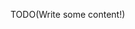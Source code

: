 <!--Title: Interception and Decorators-->
<!--Url: interception-and-decorators-->


TODO(Write some content!)


